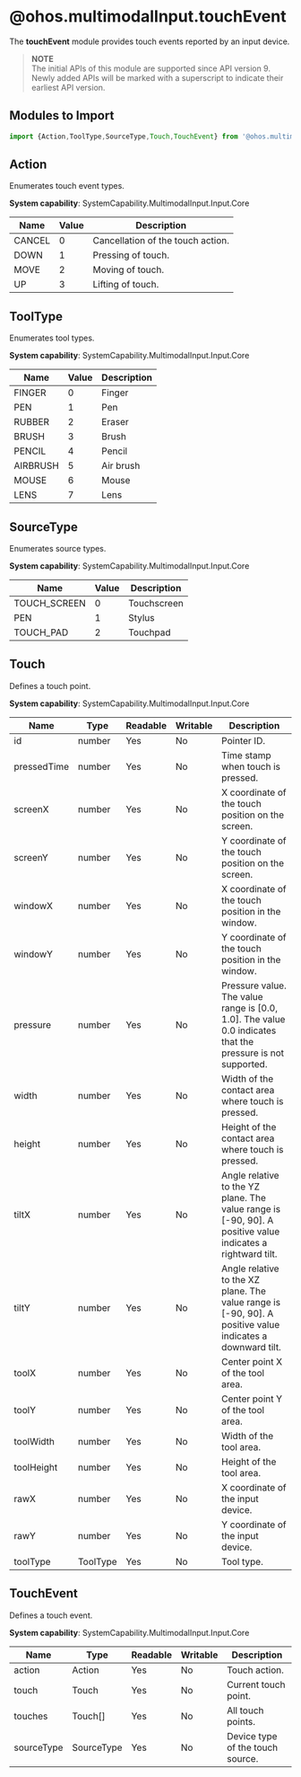 # @ohos.multimodalInput.touchEvent

The **touchEvent** module provides touch events reported by an input device.

> **NOTE**<br>
> The initial APIs of this module are supported since API version 9. Newly added APIs will be marked with a superscript to indicate their earliest API version.

## Modules to Import

```js
import {Action,ToolType,SourceType,Touch,TouchEvent} from '@ohos.multimodalInput.touchEvent';
```

## Action

Enumerates touch event types.

**System capability**: SystemCapability.MultimodalInput.Input.Core

| Name   | Value | Description |
| ------ | ----- | ----------- |
| CANCEL | 0 | Cancellation of the touch action.|
| DOWN   | 1 | Pressing of touch.               |
| MOVE   | 2 | Moving of touch.                 |
| UP     | 3 | Lifting of touch.                |

## ToolType

Enumerates tool types.

**System capability**: SystemCapability.MultimodalInput.Input.Core

| Name | Value | Description |
| ---- | ----- | ----------- |
| FINGER | 0 | Finger|
| PEN | 1 | Pen|
| RUBBER | 2 | Eraser|
| BRUSH | 3 | Brush|
| PENCIL | 4 | Pencil|
| AIRBRUSH | 5 | Air brush|
| MOUSE | 6 | Mouse|
| LENS | 7 | Lens|

## SourceType 

Enumerates source types.

**System capability**: SystemCapability.MultimodalInput.Input.Core

| Name | Value | Description |
| ---- | ----- | ----------- |
| TOUCH_SCREEN | 0 | Touchscreen|
| PEN          | 1 | Stylus     |
| TOUCH_PAD    | 2 | Touchpad   |

## Touch

Defines a touch point.

**System capability**: SystemCapability.MultimodalInput.Input.Core

| Name| Type| Readable| Writable| Description|
| -------- | -------- | -------- | -------- | -------- |
| id | number | Yes| No| Pointer ID.|
| pressedTime  | number | Yes| No| Time stamp when touch is pressed.|
| screenX | number | Yes| No| X coordinate of the touch position on the screen.|
| screenY | number | Yes| No| Y coordinate of the touch position on the screen.|
| windowX | number | Yes| No| X coordinate of the touch position in the window.|
| windowY | number | Yes| No| Y coordinate of the touch position in the window.|
| pressure | number | Yes| No| Pressure value. The value range is [0.0, 1.0]. The value 0.0 indicates that the pressure is not supported.|
| width | number | Yes| No| Width of the contact area where touch is pressed.|
| height | number | Yes| No| Height of the contact area where touch is pressed.|
| tiltX | number | Yes| No| Angle relative to the YZ plane. The value range is [-90, 90]. A positive value indicates a rightward tilt.|
| tiltY | number | Yes| No| Angle relative to the XZ plane. The value range is [-90, 90]. A positive value indicates a downward tilt.|
| toolX | number | Yes| No| Center point X of the tool area.|
| toolY | number | Yes| No| Center point Y of the tool area.|
| toolWidth | number | Yes| No| Width of the tool area.|
| toolHeight | number | Yes| No| Height of the tool area.|
| rawX | number | Yes| No| X coordinate of the input device.|
| rawY | number | Yes| No| Y coordinate of the input device.|
| toolType | ToolType | Yes| No| Tool type.|

## TouchEvent

Defines a touch event.

**System capability**: SystemCapability.MultimodalInput.Input.Core

| Name| Type| Readable| Writable| Description|
| -------- | -------- | -------- | -------- | -------- |
| action | Action | Yes| No| Touch action.|
| touch | Touch | Yes| No| Current touch point.|
| touches | Touch[] | Yes| No| All touch points.|
| sourceType | SourceType | Yes| No| Device type of the touch source.|
